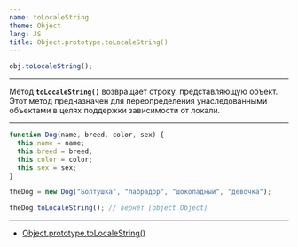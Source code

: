 ```yaml
---
name: toLocaleString
theme: Object
lang: JS
title: Object.prototype.toLocaleString()
---
```


```js
obj.toLocaleString();
```

---

Метод **`toLocaleString()`** возвращает строку, представляющую объект. Этот метод предназначен для переопределения унаследованными объектами в целях поддержки зависимости от локали.

---

```js
function Dog(name, breed, color, sex) {
  this.name = name;
  this.breed = breed;
  this.color = color;
  this.sex = sex;
}

theDog = new Dog("Болтушка", "лабрадор", "шоколадный", "девочка");

theDog.toLocaleString(); // вернёт [object Object]
```

---

- [Object.prototype.toLocaleString()](https://developer.mozilla.org/ru/docs/Web/JavaScript/Reference/Global_Objects/Object/toLocaleString)
